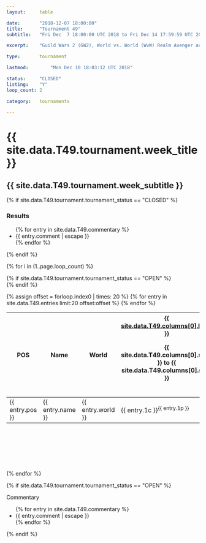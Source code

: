 ```yaml
---
layout:     table

date: 		"2018-12-07 18:00:00"
title: 		"Tournament 49"
subtitle: 	"Fri Dec  7 18:00:00 UTC 2018 to Fri Dec 14 17:59:59 UTC 2018"

excerpt:    "Guild Wars 2 (GW2), World vs. World (WvW) Realm Avenger achivement Tournament. \"Every Kill Counts\""

type:       tournament

lastmod: 		"Mon Dec 10 18:03:12 UTC 2018"

status:     "CLOSED"
listing:    "Y"
loop_count: 2

category:   tournaments

---
```

<div class="table_header">
  <h1>{{ site.data.T49.tournament.week_title }}</h1>
  <h2>{{ site.data.T49.tournament.week_subtitle }}</h2>
</div>

{% if site.data.T49.tournament.tournament_status == "CLOSED" %} 
<div class="commentary">
  <h3>Results</h3>
  <ul>
    {% for entry in site.data.T49.commentary %}
    <li class="commentary_list">{{ entry.comment | escape }}</li>
    {% endfor %}
  </ul>
</div>
{% endif %}


{% for i in (1..page.loop_count) %}

{% if site.data.T49.tournament.tournament_status == "OPEN" %} 
<br>
{% endif %}

<table class="week_table">
  <colgroup>
    <col style="width:18px">
    <col style="width:55px">
    <col style="width:55px">
    <col style="width:14px">
    <col style="width:14px">
    <col style="width:14px">
    <col style="width:14px">
    <col style="width:14px">
    <col style="width:14px">
    <col style="width:14px">
    <col style="width:18px">
  </colgroup>
  <thead>
    <tr>
      <th>POS</th>
      <th class="AlignLeft">Name</th>
      <th class="AlignLeft">World</th>
      <th><div class="label"><a href="{{ site.data.T49.columns[0].url }}">{{ site.data.T49.columns[0].label }}</a><p class="onhover">{{ site.data.T49.columns[0].start }} to {{ site.data.T49.columns[0].stop }}</p></div>​</th>
      <th><div class="label"><a href="{{ site.data.T49.columns[1].url }}">{{ site.data.T49.columns[1].label }}</a><p class="onhover">{{ site.data.T49.columns[1].start }} to {{ site.data.T49.columns[1].stop }}</p></div>​</th>
      <th><div class="label"><a href="{{ site.data.T49.columns[2].url }}">{{ site.data.T49.columns[2].label }}</a><p class="onhover">{{ site.data.T49.columns[2].start }} to {{ site.data.T49.columns[2].stop }}</p></div>​</th>
      <th><div class="label"><a href="{{ site.data.T49.columns[3].url }}">{{ site.data.T49.columns[3].label }}</a><p class="onhover">{{ site.data.T49.columns[3].start }} to {{ site.data.T49.columns[3].stop }}</p></div>​</th>
      <th><div class="label"><a href="{{ site.data.T49.columns[4].url }}">{{ site.data.T49.columns[4].label }}</a><p class="onhover">{{ site.data.T49.columns[4].start }} to {{ site.data.T49.columns[4].stop }}</p></div>​</th>
      <th><div class="label"><a href="{{ site.data.T49.columns[5].url }}">{{ site.data.T49.columns[5].label }}</a><p class="onhover">{{ site.data.T49.columns[5].start }} to {{ site.data.T49.columns[5].stop }}</p></div>​</th>
      <th><div class="label"><a href="{{ site.data.T49.columns[6].url }}">{{ site.data.T49.columns[6].label }}</a><p class="onhover">{{ site.data.T49.columns[6].start }} to {{ site.data.T49.columns[6].stop }}</p></div>​</th>
      <th>Total</th>
    </tr>
  </thead>
  {% assign offset = forloop.index0 | times: 20 %}
  <tbody>
    {% for entry in site.data.T49.entries limit:20 offset:offset %}
      <tr>
        <td class="pl{{ entry.pos }}">{{ entry.pos }}</td>
        <td class="AlignLeft">{{ entry.name }}</td>
        <td class="AlignLeft">{{ entry.world }}</td>
        <td class="pl{{ entry.1p }}">{{ entry.1c }}<sup>{{ entry.1p }}</sup></td>
        <td class="pl{{ entry.2p }}">{{ entry.2c }}<sup>{{ entry.2p }}</sup></td>
        <td class="pl{{ entry.3p }}">{{ entry.3c }}<sup>{{ entry.3p }}</sup></td>
        <td class="pl{{ entry.4p }}">{{ entry.4c }}<sup>{{ entry.4p }}</sup></td>
        <td class="pl{{ entry.5p }}">{{ entry.5c }}<sup>{{ entry.5p }}</sup></td>
        <td class="pl{{ entry.6p }}">{{ entry.6c }}<sup>{{ entry.6p }}</sup></td>
        <td class="pl{{ entry.7p }}">{{ entry.7c }}<sup>{{ entry.7p }}</sup></td>
        <td>{{ entry.total }}</td>
      </tr>
    {% endfor %}  
  </tbody>
</table>
<div class="leaderboard">
  <script async src="//pagead2.googlesyndication.com/pagead/js/adsbygoogle.js"></script>
  <!-- 728x90 -->
  <ins class="adsbygoogle"
       style="display:inline-block;width:728px;height:90px"
       data-ad-client="ca-pub-3274917281288240"
       data-ad-slot="3870538733"></ins>
  <script>
  (adsbygoogle = window.adsbygoogle || []).push({});
  </script>  
</div>
<br />
{% endfor %}

{% if site.data.T49.tournament.tournament_status == "OPEN" %} 
<div class="commentary">
  <span class="commentary_title">Commentary</span>
  <ul>
    {% for entry in site.data.T49.commentary %}
    <li class="commentary_list">{{ entry.comment | escape }}</li>
    {% endfor %}
  </ul>
</div>
{% endif %}




